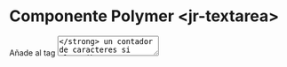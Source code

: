 # Componente Polymer \<jr-textarea\>

Añade al tag **<textarea>** un contador de caracteres si el atributo **maxlength** está definido.

Atrubutos disponibles para el **textarea**:
- name
- cols
- rows
- maxlength
